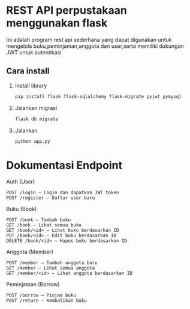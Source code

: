 # REST API perpustakaan menggunakan flask

Ini adalah program rest api sederhana yang dapat digunakan untuk mengelola buku,peminjaman,anggota dan user,serta memiliki dukungan JWT untuk autentikasi  

## Cara install

1. Install library
    ```bash
    pip install flask flask-sqlalchemy flask-migrate pyjwt pymysql
    ```
2. Jalankan migrasi
    ```bash
    flask db migrate 

    ```
3. Jalankan 
    ```bash 
    python app.py 
    
    ```

# Dokumentasi Endpoint
Auth (User)

    POST /login – Login dan dapatkan JWT token
    POST /register – Daftar user baru

Buku (Book)

    POST /book – Tambah buku
    GET /book – Lihat semua buku
    GET /book/<id> – Lihat buku berdasarkan ID
    PUT /book/<id> – Edit buku berdasarkan ID
    DELETE /book/<id> – Hapus buku berdasarkan ID

Anggota (Member)

    POST /member – Tambah anggota baru
    GET /member – Lihat semua anggota
    GET /member/<id> – Lihat anggota berdasarkan ID

Peminjaman (Borrow)

    POST /borrow – Pinjam buku
    POST /return – Kembalikan buku
